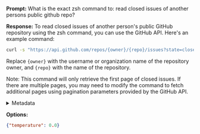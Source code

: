**Prompt:**
What is the exact zsh command to: read closed issues of another persons public github repo?

**Response:**
To read closed issues of another person's public GitHub repository using the zsh command, you can use the GitHub API. Here's an example command:

```zsh
curl -s "https://api.github.com/repos/{owner}/{repo}/issues?state=closed"
```

Replace `{owner}` with the username or organization name of the repository owner, and `{repo}` with the name of the repository.

Note: This command will only retrieve the first page of closed issues. If there are multiple pages, you may need to modify the command to fetch additional pages using pagination parameters provided by the GitHub API.

<details><summary>Metadata</summary>

- Duration: 5175 ms
- Datetime: 2023-08-15T19:21:44.326882
- Model: gpt-3.5-turbo-0613

</details>

**Options:**
```json
{"temperature": 0.0}
```

